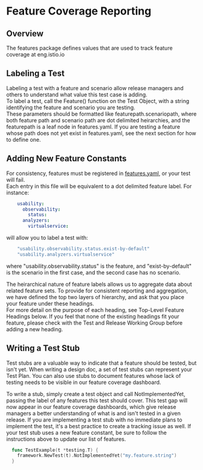 # Feature Coverage Reporting

## Overview

The features package defines values that are used to track feature coverage at eng.istio.io

## Labeling a Test

Labeling a test with a feature and scenario allow release managers and others to understand what value this test case is adding.  
To label a test, call the Feature() function on the Test Object, with a string identifying the feature and scenario you are testing.  
These parameters should be formatted like featurepath.scenariopath, where both feature path and scenario path are dot delimited heirarchies,
 and the featurepath is a leaf node in features.yaml.  If you are testing a feature whose path does not yet exist in features.yaml, 
 see the next section for how to define one.

## Adding New Feature Constants

For consistency, features must be registered in [features.yaml](features.yaml), or your test will fail.  
Each entry in this file will be equivalent to a dot delimited feature label.  For instance:

```yaml
    usability:
      observability:
        status:
      analyzers:
        virtualservice:
```

will allow you to label a test with:

```go
    "usability.observability.status.exist-by-default"
    "usability.analyzers.virtualservice"
```

where "usability.observability.status" is the feature, and "exist-by-default" is the scenario in the first case, and the second case has no scenario.

The heirarchical nature of feature labels allows us to aggregate data about related feature sets.  To provide for consistent reporting and aggregation, 
we have defined the top two layers of hierarchy, and ask that you place your feature under these headings.  
For more detail on the purpose of each heading, see Top-Level Feature Headings below. 
 If you feel that none of the existing headings fit your feature, please check with the Test and Release Working Group before adding a new heading.

## Writing a Test Stub

Test stubs are a valuable way to indicate that a feature should be tested, but isn't yet.  When writing a design doc, a set of test stubs can represent your Test Plan. 
 You can also use stubs to document features whose lack of testing needs to be visible in our feature coverage dashboard.

To write a stub, simply create a test object and call NotImplementedYet, passing the label of any features this test should cover.
  This test gap will now appear in our feature coverage dashboards, which give release managers a better understanding of what is and isn't tested in a given release. 
   If you are implementing a test stub with no immediate plans to implement the test, it's a best practice to create a tracking issue as well. 
    If your test stub uses a new feature constant, be sure to follow the instructions above to update our list of features.

```go
  func TestExample(t *testing.T) {
    framework.NewTest(t).NotImplementedYet("my.feature.string")
  }
```
